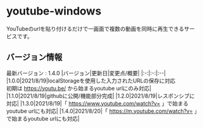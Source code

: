 # youtube-windows
YouTubeのurlを貼り付けるだけで一画面で複数の動画を同時に再生できるサービスです。
## バージョン情報
最新バージョン : 1.4.0
|バージョン|更新日|変更点/概要|
|:-:|:-:|:--|
|1.0.0|2021/8/19|localStorageを使用した入力されたURLの保存に対応</br>初期は https://youtu.be/ から始まるyoutube urlにのみ対応|
|1.1.0|2021/8/19|githubに公開/機能部分完成|
|1.2.0|2021/8/19|レスポンシブに対応|
|1.3.0|2021/8/19|「 https://www.youtube.com/watch?v= 」で始まるyoutube urlにも対応|
|1.4.0|2021/8/20|「 https://m.youtube.com/watch?v= 」で始まるyoutube urlにも対応|
